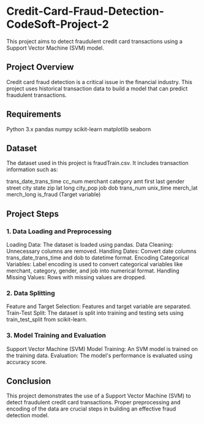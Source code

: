 # Credit-Card-Fraud-Detection-CodeSoft-Project-2
This project aims to detect fraudulent credit card transactions using a Support Vector Machine (SVM) model.

## Project Overview
Credit card fraud detection is a critical issue in the financial industry. This project uses historical transaction data to build a model that can predict fraudulent transactions.

## Requirements
Python 3.x
pandas
numpy
scikit-learn
matplotlib
seaborn

## Dataset
The dataset used in this project is fraudTrain.csv. It includes transaction information such as:

trans_date_trans_time
cc_num
merchant
category
amt
first
last
gender
street
city
state
zip
lat
long
city_pop
job
dob
trans_num
unix_time
merch_lat
merch_long
is_fraud (Target variable)

## Project Steps
### 1. Data Loading and Preprocessing
Loading Data: The dataset is loaded using pandas.
Data Cleaning: Unnecessary columns are removed.
Handling Dates: Convert date columns trans_date_trans_time and dob to datetime format.
Encoding Categorical Variables: Label encoding is used to convert categorical variables like merchant, category, gender, and job into numerical format.
Handling Missing Values: Rows with missing values are dropped.
### 2. Data Splitting
Feature and Target Selection: Features and target variable are separated.
Train-Test Split: The dataset is split into training and testing sets using train_test_split from scikit-learn.
### 3. Model Training and Evaluation
Support Vector Machine (SVM)
Model Training: An SVM model is trained on the training data.
Evaluation: The model's performance is evaluated using accuracy score.

## Conclusion
This project demonstrates the use of a Support Vector Machine (SVM) to detect fraudulent credit card transactions. Proper preprocessing and encoding of the data are crucial steps in building an effective fraud detection model.

